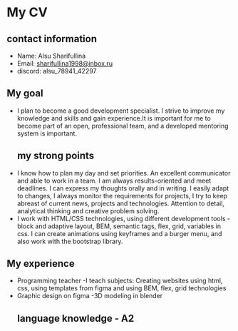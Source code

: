 # My CV
## contact information
- Name: Alsu Sharifullina
- Email: sharifullina1998@inbox.ru
- discord: alsu_78941_42297
## My goal
- I plan to become a good development specialist. I strive to improve my knowledge and skills and gain experience.It is important for me to become part of an open, professional team, and a developed mentoring system is important.
  ## my strong points
- I know how to plan my day and set priorities. An excellent communicator and able to work in a team. I am always results-oriented and meet deadlines. I can express my thoughts orally and in writing. I easily adapt to changes, I always monitor the requirements for projects, I try to keep abreast of current news, projects and technologies. Attention to detail, analytical thinking and creative problem solving.
- I work with HTML/CSS technologies, using different development tools - block and adaptive layout, BEM, semantic tags, flex, grid, variables in css.
I can create animations using keyframes and a burger menu, and also work with the bootstrap library.
## My experience
- Programming teacher
-I teach subjects: Creating websites using html, css, using templates from figma and using BEM, flex, grid technologies
- Graphic design on figma
-3D modeling in blender
  ## language knowledge - A2
